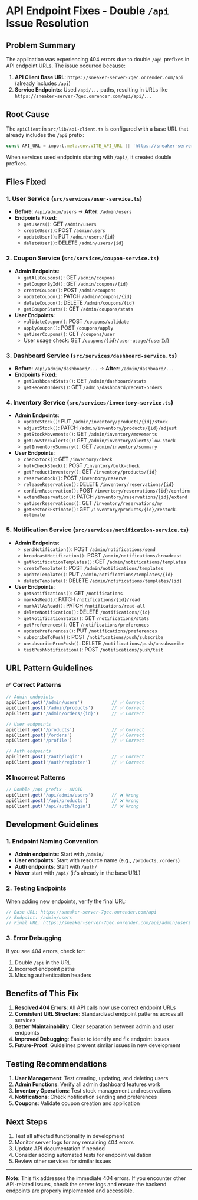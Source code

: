 # API Endpoint Fixes - Double `/api` Issue Resolution

## Problem Summary

The application was experiencing 404 errors due to double `/api` prefixes in API endpoint URLs. The issue occurred because:

1. **API Client Base URL**: `https://sneaker-server-7gec.onrender.com/api` (already includes `/api`)
2. **Service Endpoints**: Used `/api/...` paths, resulting in URLs like `https://sneaker-server-7gec.onrender.com/api/api/...`

## Root Cause

The `apiClient` in `src/lib/api-client.ts` is configured with a base URL that already includes the `/api` prefix:

```typescript
const API_URL = import.meta.env.VITE_API_URL || 'https://sneaker-server-7gec.onrender.com/api';
```

When services used endpoints starting with `/api/`, it created double prefixes.

## Files Fixed

### 1. User Service (`src/services/user-service.ts`)
- **Before**: `/api/admin/users` → **After**: `/admin/users`
- **Endpoints Fixed**:
  - `getUsers()`: GET `/admin/users`
  - `createUser()`: POST `/admin/users`
  - `updateUser()`: PUT `/admin/users/{id}`
  - `deleteUser()`: DELETE `/admin/users/{id}`

### 2. Coupon Service (`src/services/coupon-service.ts`)
- **Admin Endpoints**:
  - `getAllCoupons()`: GET `/admin/coupons`
  - `getCouponById()`: GET `/admin/coupons/{id}`
  - `createCoupon()`: POST `/admin/coupons`
  - `updateCoupon()`: PATCH `/admin/coupons/{id}`
  - `deleteCoupon()`: DELETE `/admin/coupons/{id}`
  - `getCouponStats()`: GET `/admin/coupons/stats`
- **User Endpoints**:
  - `validateCoupon()`: POST `/coupons/validate`
  - `applyCoupon()`: POST `/coupons/apply`
  - `getUserCoupons()`: GET `/coupons/user`
  - User usage check: GET `/coupons/{id}/user-usage/{userId}`

### 3. Dashboard Service (`src/services/dashboard-service.ts`)
- **Before**: `/api/admin/dashboard/...` → **After**: `/admin/dashboard/...`
- **Endpoints Fixed**:
  - `getDashboardStats()`: GET `/admin/dashboard/stats`
  - `getRecentOrders()`: GET `/admin/dashboard/recent-orders`

### 4. Inventory Service (`src/services/inventory-service.ts`)
- **Admin Endpoints**:
  - `updateStock()`: PUT `/admin/inventory/products/{id}/stock`
  - `adjustStock()`: PATCH `/admin/inventory/products/{id}/adjust`
  - `getStockMovements()`: GET `/admin/inventory/movements`
  - `getLowStockAlerts()`: GET `/admin/inventory/alerts/low-stock`
  - `getInventorySummary()`: GET `/admin/inventory/summary`
- **User Endpoints**:
  - `checkStock()`: GET `/inventory/check`
  - `bulkCheckStock()`: POST `/inventory/bulk-check`
  - `getProductInventory()`: GET `/inventory/products/{id}`
  - `reserveStock()`: POST `/inventory/reserve`
  - `releaseReservation()`: DELETE `/inventory/reservations/{id}`
  - `confirmReservation()`: POST `/inventory/reservations/{id}/confirm`
  - `extendReservation()`: PATCH `/inventory/reservations/{id}/extend`
  - `getUserReservations()`: GET `/inventory/reservations/my`
  - `getRestockEstimate()`: GET `/inventory/products/{id}/restock-estimate`

### 5. Notification Service (`src/services/notification-service.ts`)
- **Admin Endpoints**:
  - `sendNotification()`: POST `/admin/notifications/send`
  - `broadcastNotification()`: POST `/admin/notifications/broadcast`
  - `getNotificationTemplates()`: GET `/admin/notifications/templates`
  - `createTemplate()`: POST `/admin/notifications/templates`
  - `updateTemplate()`: PUT `/admin/notifications/templates/{id}`
  - `deleteTemplate()`: DELETE `/admin/notifications/templates/{id}`
- **User Endpoints**:
  - `getNotifications()`: GET `/notifications`
  - `markAsRead()`: PATCH `/notifications/{id}/read`
  - `markAllAsRead()`: PATCH `/notifications/read-all`
  - `deleteNotification()`: DELETE `/notifications/{id}`
  - `getNotificationStats()`: GET `/notifications/stats`
  - `getPreferences()`: GET `/notifications/preferences`
  - `updatePreferences()`: PUT `/notifications/preferences`
  - `subscribeToPush()`: POST `/notifications/push/subscribe`
  - `unsubscribeFromPush()`: DELETE `/notifications/push/unsubscribe`
  - `testPushNotification()`: POST `/notifications/push/test`

## URL Pattern Guidelines

### ✅ Correct Patterns
```typescript
// Admin endpoints
apiClient.get('/admin/users')           // ✅ Correct
apiClient.post('/admin/products')       // ✅ Correct
apiClient.put('/admin/orders/{id}')     // ✅ Correct

// User endpoints
apiClient.get('/products')              // ✅ Correct
apiClient.post('/orders')               // ✅ Correct
apiClient.get('/profile')               // ✅ Correct

// Auth endpoints
apiClient.post('/auth/login')           // ✅ Correct
apiClient.post('/auth/register')        // ✅ Correct
```

### ❌ Incorrect Patterns
```typescript
// Double /api prefix - AVOID
apiClient.get('/api/admin/users')       // ❌ Wrong
apiClient.post('/api/products')         // ❌ Wrong
apiClient.put('/api/auth/login')        // ❌ Wrong
```

## Development Guidelines

### 1. Endpoint Naming Convention
- **Admin endpoints**: Start with `/admin/`
- **User endpoints**: Start with resource name (e.g., `/products`, `/orders`)
- **Auth endpoints**: Start with `/auth/`
- **Never** start with `/api/` (it's already in the base URL)

### 2. Testing Endpoints
When adding new endpoints, verify the final URL:
```typescript
// Base URL: https://sneaker-server-7gec.onrender.com/api
// Endpoint: /admin/users
// Final URL: https://sneaker-server-7gec.onrender.com/api/admin/users ✅
```

### 3. Error Debugging
If you see 404 errors, check for:
1. Double `/api` in the URL
2. Incorrect endpoint paths
3. Missing authentication headers

## Benefits of This Fix

1. **Resolved 404 Errors**: All API calls now use correct endpoint URLs
2. **Consistent URL Structure**: Standardized endpoint patterns across all services
3. **Better Maintainability**: Clear separation between admin and user endpoints
4. **Improved Debugging**: Easier to identify and fix endpoint issues
5. **Future-Proof**: Guidelines prevent similar issues in new development

## Testing Recommendations

1. **User Management**: Test creating, updating, and deleting users
2. **Admin Functions**: Verify all admin dashboard features work
3. **Inventory Operations**: Test stock management and reservations
4. **Notifications**: Check notification sending and preferences
5. **Coupons**: Validate coupon creation and application

## Next Steps

1. Test all affected functionality in development
2. Monitor server logs for any remaining 404 errors
3. Update API documentation if needed
4. Consider adding automated tests for endpoint validation
5. Review other services for similar issues

---

**Note**: This fix addresses the immediate 404 errors. If you encounter other API-related issues, check the server logs and ensure the backend endpoints are properly implemented and accessible.